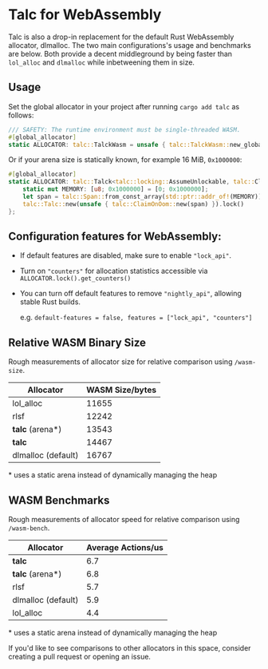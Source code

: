 # Talc for WebAssembly

Talc is also a drop-in replacement for the default Rust WebAssembly allocator, dlmalloc. The two main configurations's usage and benchmarks are below. Both provide a decent middleground by being faster than `lol_alloc` and `dlmalloc` while inbetweening them in size.

## Usage
Set the global allocator in your project after running `cargo add talc` as follows:

```rust
/// SAFETY: The runtime environment must be single-threaded WASM.
#[global_allocator]
static ALLOCATOR: talc::TalckWasm = unsafe { talc::TalckWasm::new_global() };
```

Or if your arena size is statically known, for example 16 MiB, `0x1000000`:

```rust
#[global_allocator]
static ALLOCATOR: talc::Talck<talc::locking::AssumeUnlockable, talc::ClaimOnOom> = {
    static mut MEMORY: [u8; 0x1000000] = [0; 0x1000000];
    let span = talc::Span::from_const_array(std::ptr::addr_of!(MEMORY));
    talc::Talc::new(unsafe { talc::ClaimOnOom::new(span) }).lock()
};
```

## Configuration features for WebAssembly:
- If default features are disabled, make sure to enable `"lock_api"`.
- Turn on `"counters"` for allocation statistics accessible via `ALLOCATOR.lock().get_counters()`
- You can turn off default features to remove `"nightly_api"`, allowing stable Rust builds.

    e.g. `default-features = false, features = ["lock_api", "counters"]`

## Relative WASM Binary Size

Rough measurements of allocator size for relative comparison using `/wasm-size`.

| Allocator | WASM Size/bytes |
| --------- | --------------- |
| lol_alloc | 11655 |
| rlsf | 12242 |
| **talc** (arena\*) | 13543 |
| **talc** | 14467 |
| dlmalloc (default) | 16767 |

\* uses a static arena instead of dynamically managing the heap

## WASM Benchmarks

Rough measurements of allocator speed for relative comparison using `/wasm-bench`.

| Allocator | Average Actions/us |
|-----------|--------------------|
| **talc** | 6.7|
| **talc** (arena\*) | 6.8 |
| rlsf | 5.7 |
| dlmalloc (default) | 5.9 |
| lol_alloc | 4.4 |

\* uses a static arena instead of dynamically managing the heap


If you'd like to see comparisons to other allocators in this space, consider creating a pull request or opening an issue.

